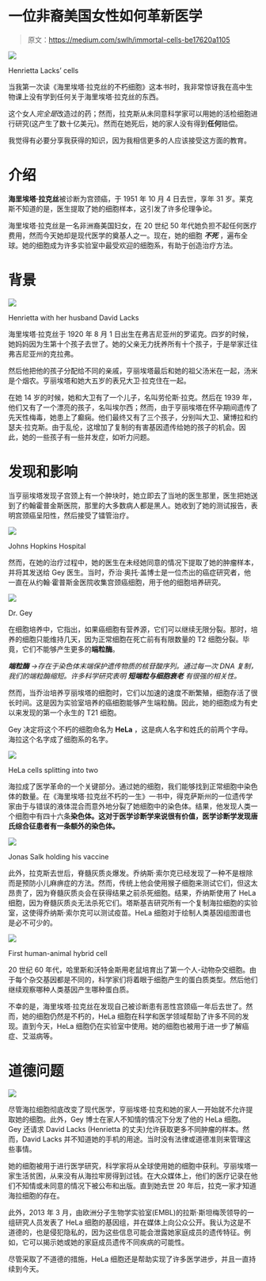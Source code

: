 # 一位非裔美国女性如何革新医学

> 原文：<https://medium.com/swlh/immortal-cells-be17620a1105>

![](img/9b77b15a9db715b552c81aef754e386a.png)

Henrietta Lacks’ cells

当我第一次读《海里埃塔·拉克丝的不朽细胞》这本书时，我非常惊讶我在高中生物课上没有学到任何关于海里埃塔·拉克丝的东西。

这个女人*完全是*改造过的药；然而，拉克斯从未同意科学家可以用她的活检细胞进行研究(这产生了数十亿美元)。然而在她死后，她的家人没有得到**任何**赔偿。

我觉得有必要分享我获得的知识，因为我相信更多的人应该接受这方面的教育。

# 介绍

**海里埃塔·拉克丝**被诊断为宫颈癌，于 1951 年 10 月 4 日去世，享年 31 岁。莱克斯不知道的是，医生提取了她的细胞样本，这引发了许多伦理争论。

海里埃塔·拉克丝是一名非洲裔美国妇女，在 20 世纪 50 年代她负担不起任何医疗费用，然而今天她却是现代医学的奠基人之一。现在，她的细胞 ***不死*** ，遍布全球。她的细胞成为许多实验室中最受欢迎的细胞系，有助于创造治疗方法。

# 背景

![](img/f2ba5c56d2b453c3219e5b7c889a08ec.png)

Henrietta with her husband David Lacks

海里埃塔·拉克丝于 1920 年 8 月 1 日出生在弗吉尼亚州的罗诺克。四岁的时候，她妈妈因为生第十个孩子去世了。她的父亲无力抚养所有十个孩子，于是举家迁往弗吉尼亚州的克拉弗。

然后他把他的孩子分配给不同的亲戚，亨丽埃塔最后和她的祖父汤米在一起，汤米是个烟农。亨丽埃塔和她大五岁的表兄大卫·拉克住在一起。

在她 14 岁的时候，她和大卫有了一个儿子，名叫劳伦斯·拉克。然后在 1939 年，他们又有了一个漂亮的孩子，名叫埃尔西；然而，由于亨丽埃塔在怀孕期间遗传了先天性梅毒，她患上了癫痫。他们最终又有了三个孩子，分别叫大卫、黛博拉和约瑟夫·拉克斯。由于乱伦，这增加了复制的有害基因遗传给她的孩子的机会。因此，她的一些孩子有一些并发症，如听力问题。

# 发现和影响

当亨丽埃塔发现子宫颈上有一个肿块时，她立即去了当地的医生那里，医生把她送到了约翰霍普金斯医院，那里的大多数病人都是黑人。她收到了她的测试报告，表明宫颈癌呈阳性，然后接受了镭管治疗。

![](img/e663ea6d0f30a7ccf39c13fc4ef7b73d.png)

Johns Hopkins Hospital

然而，在她的治疗过程中，她的医生在未经她同意的情况下提取了她的肿瘤样本，并将其发送给 Gey 医生。当时，乔治·奥托·盖博士是一位杰出的癌症研究者，他一直在从约翰·霍普斯金医院收集宫颈癌细胞，用于他的细胞培养研究。

![](img/ca630f9b1f2f224dedda54d24457d2a9.png)

Dr. Gey

在细胞培养中，它指出，如果癌细胞有营养源，它们可以继续无限分裂。那时，培养的细胞只能维持几天，因为正常细胞在死亡前有有限数量的 T2 细胞分裂。毕竟，它们不能够产生更多的**端粒酶**。

***端粒酶*** *→存在于染色体末端保护遗传物质的核苷酸序列。通过每一次 DNA 复制，我们的端粒酶缩短。许多科学研究表明* ***短端粒与细胞衰老*** *有很强的相关性。*

然而，当乔治培养亨丽埃塔的细胞时，它们以加速的速度不断繁殖，细胞存活了很长时间。这是因为实验室培养的癌细胞能够产生端粒酶。因此，她的细胞成为有史以来发现的第一个永生的 T21 细胞。

Gey 决定将这个不朽的细胞命名为 **HeLa** ，这是病人名字和姓氏的前两个字母。海拉这个名字成了细胞系的名字。

![](img/707ac966dfd70f9943b5fb49eaa9dfcc.png)

HeLa cells splitting into two

海拉成了医学革命的一个关键部分。通过她的细胞，我们能够找到正常细胞中染色体的数量。在《海里埃塔·拉克丝不朽的一生》一书中，得克萨斯州的一位遗传学家由于与错误的液体混合而意外地分裂了她细胞中的染色体。结果，他发现人类一个细胞中有四十六条**染色体。这对于医学诊断学来说很有价值，医学诊断学发现唐氏综合征患者有一条额外的染色体。**

![](img/4b9294bc87b914667099ac48849cd122.png)

Jonas Salk holding his vaccine

此外，拉克斯去世后，脊髓灰质炎爆发。乔纳斯·索尔克已经发现了一种不是根除而是预防小儿麻痹症的方法。然而，传统上他会使用猴子细胞来测试它们，但这太昂贵了，因为脊髓灰质炎会在获得结果之前杀死细胞。结果，乔纳斯使用了 HeLa 细胞，因为脊髓灰质炎无法杀死它们。塔斯基吉研究所有一个复制海拉细胞的实验室，这使得乔纳斯·索尔克可以测试疫苗。HeLa 细胞对于绘制人类基因组图谱也是必不可少的。

![](img/4c8ba7b86f397b990ecb1c0730f9d75c.png)

First human-animal hybrid cell

20 世纪 60 年代，哈里斯和沃特金斯用老鼠培育出了第一个人-动物杂交细胞。由于每个杂交基因都是不同的，科学家们将着眼于细胞产生的蛋白质类型。然后他们继续观察哪种人类基因产生哪种蛋白质。

不幸的是，海里埃塔·拉克丝在发现自己被诊断患有恶性宫颈癌一年后去世了。然而，她的细胞仍然是不朽的，HeLa 细胞在科学和医学领域帮助了许多不同的发现。直到今天，HeLa 细胞仍在实验室中使用。她的细胞也被用于进一步了解癌症、艾滋病等。

# 道德问题

![](img/7f2a30b5fad21511b1dcc3157f02aff8.png)

尽管海拉细胞彻底改变了现代医学，亨丽埃塔·拉克和她的家人一开始就不允许提取她的细胞。此外，Gey 博士在家人不知情的情况下分发了他的 HeLa 细胞。Gey 还请求 David Lacks (Henrietta 的丈夫)允许获取更多不同肿瘤的样本。然而，David Lacks 并不知道她的手机的用途。当时没有法律或道德准则来管理这些事情。

她的细胞被用于进行医学研究，科学家将从全球使用她的细胞中获利。亨丽埃塔一家生活贫困，从来没有从海拉牢房得到过钱。在大众媒体上，他们的医疗记录在他们不知情或未同意的情况下被公布和出版。直到她去世 20 年后，拉克一家才知道海拉细胞的存在。

此外，2013 年 3 月，由欧洲分子生物学实验室(EMBL)的拉斯·斯坦梅茨领导的一组研究人员发表了 HeLa 细胞的基因组，并在媒体上向公众公开。我认为这是不道德的，也是侵犯隐私的，因为这些信息可能会泄露她家庭成员的遗传特征。例如，它可以揭示她或她的家庭成员遗传不同疾病的可能性。

尽管采取了不道德的措施，HeLa 细胞还是帮助实现了许多医学进步，并且一直持续到今天。